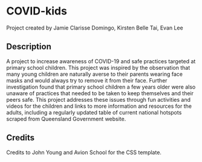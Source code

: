 # COVID-kids
Project created by Jamie Clarisse Domingo, Kirsten Belle Tai, Evan Lee

## Description
A project to increase awareness of COVID-19 and safe practices targeted at primary school children. This project was inspired by the observation that many young children
are naturally averse to their parents wearing face masks and would always try to remove it from their face. Further investigation found that primary school children a few years older
were also unaware of practices that needed to be taken to keep themselves and their peers safe. This project addresses these issues through fun activities and videos for the children and links
to more information and resources for the adults, including a regularly updated table of current national hotspots scraped from Queensland Government website. 

## Credits
Credits to John Young and Avion School for the CSS template.